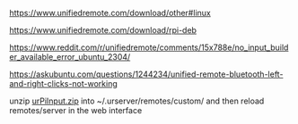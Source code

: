 https://www.unifiedremote.com/download/other#linux

https://www.unifiedremote.com/download/rpi-deb

https://www.reddit.com/r/unifiedremote/comments/15x788e/no_input_builder_available_error_ubuntu_2304/

https://askubuntu.com/questions/1244234/unified-remote-bluetooth-left-and-right-clicks-not-working

unzip [urPiInput.zip](urPiInput.zip) into ~/.urserver/remotes/custom/ and then reload remotes/server in the web interface

